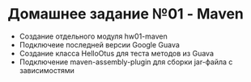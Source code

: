# Домашнее задание №01 - Maven

* Создание отдельного модуля hw01-maven
* Подключеие последней версии Google Guava
* Создание класса HelloOtus для теста методов из Guava
* Подключение maven-assembly-plugin для сборки jar-файла с зависимостями
